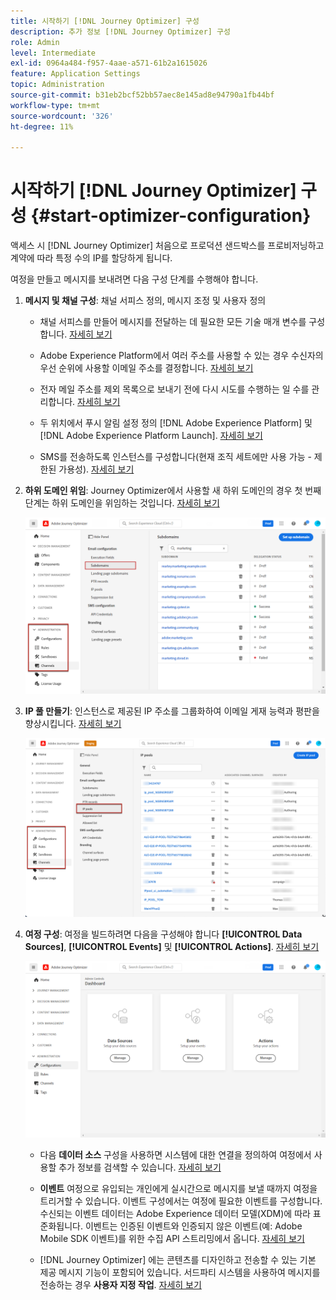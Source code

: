 ```yaml
---
title: 시작하기 [!DNL Journey Optimizer] 구성
description: 추가 정보 [!DNL Journey Optimizer] 구성
role: Admin
level: Intermediate
exl-id: 0964a484-f957-4aae-a571-61b2a1615026
feature: Application Settings
topic: Administration
source-git-commit: b31eb2bcf52bb57aec8e145ad8e94790a1fb44bf
workflow-type: tm+mt
source-wordcount: '326'
ht-degree: 11%

---
```



# 시작하기 [!DNL Journey Optimizer] 구성 {#start-optimizer-configuration}

액세스 시 [!DNL Journey Optimizer] 처음으로 프로덕션 샌드박스를 프로비저닝하고 계약에 따라 특정 수의 IP를 할당하게 됩니다.

여정을 만들고 메시지를 보내려면 다음 구성 단계를 수행해야 합니다.

1. **메시지 및 채널 구성**: 채널 서피스 정의, 메시지 조정 및 사용자 정의

   * 채널 서피스를 만들어 메시지를 전달하는 데 필요한 모든 기술 매개 변수를 구성합니다. [자세히 보기](channel-surfaces.md)

   * Adobe Experience Platform에서 여러 주소를 사용할 수 있는 경우 수신자의 우선 순위에 사용할 이메일 주소를 결정합니다. [자세히 보기](primary-email-addresses.md)

   * 전자 메일 주소를 제외 목록으로 보내기 전에 다시 시도를 수행하는 일 수를 관리합니다. [자세히 보기](manage-suppression-list.md)

   * 두 위치에서 푸시 알림 설정 정의 [!DNL Adobe Experience Platform] 및 [!DNL Adobe Experience Platform Launch]. [자세히 보기](../configuration/push-gs.md)

   <!--* Understand the push notification flow. [Learn more](../configuration/push-gs.md)-->

   * SMS를 전송하도록 인스턴스를 구성합니다(현재 조직 세트에만 사용 가능 - 제한된 가용성). [자세히 보기](sms-configuration.md)


1. **하위 도메인 위임**: Journey Optimizer에서 사용할 새 하위 도메인의 경우 첫 번째 단계는 하위 도메인을 위임하는 것입니다. [자세히 보기](about-subdomain-delegation.md)

   ![](assets/subdomain.png)

1. **IP 풀 만들기**: 인스턴스로 제공된 IP 주소를 그룹화하여 이메일 게재 능력과 평판을 향상시킵니다. [자세히 보기](ip-pools.md)

   ![](assets/ip-pool.png)

1. **여정 구성**: 여정을 빌드하려면 다음을 구성해야 합니다 **[!UICONTROL Data Sources]**, **[!UICONTROL Events]** 및 **[!UICONTROL Actions]**. [자세히 보기](about-data-sources-events-actions.md)

   ![](assets/admin-menu.png)

   * 다음 **데이터 소스** 구성을 사용하면 시스템에 대한 연결을 정의하여 여정에서 사용할 추가 정보를 검색할 수 있습니다. [자세히 보기](../datasource/about-data-sources.md)

   * **이벤트** 여정으로 유입되는 개인에게 실시간으로 메시지를 보낼 때까지 여정을 트리거할 수 있습니다. 이벤트 구성에서는 여정에 필요한 이벤트를 구성합니다. 수신되는 이벤트 데이터는 Adobe Experience 데이터 모델(XDM)에 따라 표준화됩니다. 이벤트는 인증된 이벤트와 인증되지 않은 이벤트(예: Adobe Mobile SDK 이벤트)를 위한 수집 API 스트리밍에서 옵니다. [자세히 보기](../event/about-events.md)

   * [!DNL Journey Optimizer] 에는 콘텐츠를 디자인하고 전송할 수 있는 기본 제공 메시지 기능이 포함되어 있습니다. 서드파티 시스템을 사용하여 메시지를 전송하는 경우 **사용자 지정 작업**. [자세히 보기](../action/action.md)